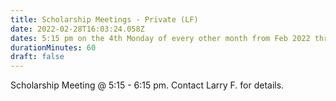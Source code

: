 ```yaml
---
title: Scholarship Meetings - Private (LF)
date: 2022-02-28T16:03:24.058Z
dates: 5:15 pm on the 4th Monday of every other month from Feb 2022 thru May 2022 
durationMinutes: 60
draft: false
---
```

Scholarship Meeting @ 5:15 - 6:15 pm.  Contact Larry F. for details. 
